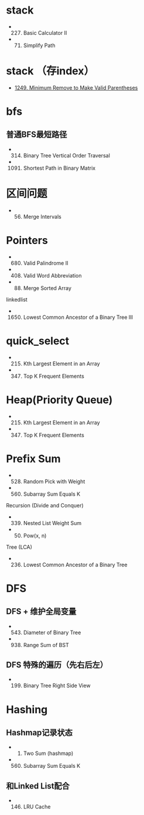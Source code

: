 # stack
- 227. Basic Calculator II
- 71. Simplify Path

# stack （存index）
- [1249. Minimum Remove to Make Valid Parentheses]()

# bfs

## 普通BFS最短路径
- 314. Binary Tree Vertical Order Traversal
- 1091. Shortest Path in Binary Matrix

# 区间问题
- 56. Merge Intervals



# Pointers
- 680. Valid Palindrome II
- 408. Valid Word Abbreviation
- 88. Merge Sorted Array

linkedlist
- 1650. Lowest Common Ancestor of a Binary Tree III


# quick_select
- 215. Kth Largest Element in an Array
- 347. Top K Frequent Elements

# Heap(Priority Queue)
- 215. Kth Largest Element in an Array
- 347. Top K Frequent Elements

# Prefix Sum
- 528. Random Pick with Weight
- 560. Subarray Sum Equals K

Recursion (Divide and Conquer)
- 339. Nested List Weight Sum
- 50. Pow(x, n)

Tree (LCA)
- 236. Lowest Common Ancestor of a Binary Tree

# DFS

## DFS + 维护全局变量
- 543. Diameter of Binary Tree
- 938. Range Sum of BST

## DFS 特殊的遍历（先右后左）
- 199. Binary Tree Right Side View


# Hashing

## Hashmap记录状态

- 1. Two Sum (hashmap)
- 560. Subarray Sum Equals K

## 和Linked List配合
- 146. LRU Cache
